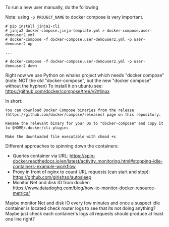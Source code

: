 To run a new user manually, do the following

Note: using `-p PROJECT_NAME` to docker compose is very important.
```
# pip install jinja2-cli
# jinja2 docker-compose.jinja-template.yml > docker-compose.user-demouser2.yml
# docker-compose -f docker-compose.user-demouser2.yml -p user-demouser2 up

...

# docker-compose -f docker-compose.user-demouser2.yml -p user-demouser2 down
```


Right now we use Python on whales project which needs "docker compose" (note: NOT the old "docker-compose", but the new "docker compose" without the hyphen)
To install it on ubuntu see: https://github.com/docker/compose/tree/v2#linux

In short:
```
You can download Docker Compose binaries from the release (https://github.com/docker/compose/releases) page on this repository.

Rename the relevant binary for your OS to "docker-compose" and copy it to $HOME/.docker/cli-plugins

Make the downloaded file executable with chmod +x
```


Different approaches to spinning down the containers:
- Queries container via URL: https://spin-docker.readthedocs.io/en/latest/activity_monitoring.html#stopping-idle-containers-example-workflow
- Proxy in front of nginx to count URL requests (can start and stop): https://github.com/girishso/autosleep
- Monitor Net and disk IO from docker: https://www.datadoghq.com/blog/how-to-monitor-docker-resource-metrics/


Maybe monitor Net and disk IO every few minutes and once a suspect idle container is located check router logs to see that its not doing anything?
Maybe just check each container's logs all requests should produce at least one line right?
